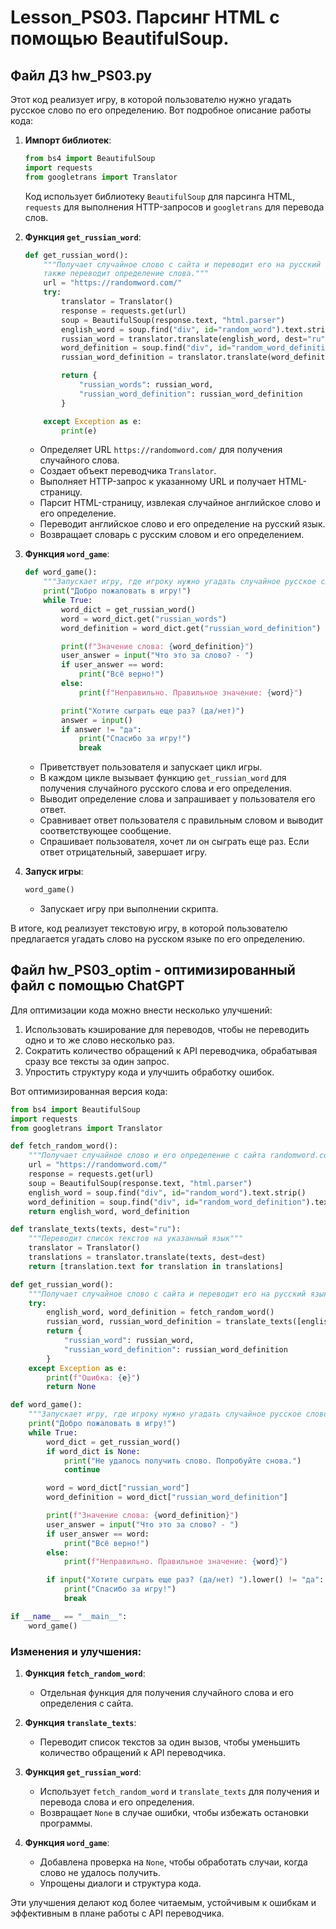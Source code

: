 # Lesson_PS03. Парсинг HTML с помощью BeautifulSoup.

## Файл ДЗ hw_PS03.py

Этот код реализует игру, в которой пользователю нужно угадать русское слово по его определению. Вот подробное описание работы кода:

1. **Импорт библиотек**:
   ```python
   from bs4 import BeautifulSoup
   import requests
   from googletrans import Translator
   ```
   Код использует библиотеку `BeautifulSoup` для парсинга HTML, `requests` для выполнения HTTP-запросов и `googletrans` для перевода слов.

2. **Функция `get_russian_word`**:
   ```python
   def get_russian_word():
       """Получает случайное слово с сайта и переводит его на русский язык,
       также переводит определение слова."""
       url = "https://randomword.com/"
       try:
           translator = Translator()
           response = requests.get(url)
           soup = BeautifulSoup(response.text, "html.parser")
           english_word = soup.find("div", id="random_word").text.strip()
           russian_word = translator.translate(english_word, dest="ru").text
           word_definition = soup.find("div", id="random_word_definition").text.strip()
           russian_word_definition = translator.translate(word_definition, dest="ru").text

           return {
               "russian_words": russian_word,
               "russian_word_definition": russian_word_definition
           }

       except Exception as e:
           print(e)
   ```
   - Определяет URL `https://randomword.com/` для получения случайного слова.
   - Создает объект переводчика `Translator`.
   - Выполняет HTTP-запрос к указанному URL и получает HTML-страницу.
   - Парсит HTML-страницу, извлекая случайное английское слово и его определение.
   - Переводит английское слово и его определение на русский язык.
   - Возвращает словарь с русским словом и его определением.

3. **Функция `word_game`**:
   ```python
   def word_game():
       """Запускает игру, где игроку нужно угадать случайное русское слово по его определению."""
       print("Добро пожаловать в игру!")
       while True:
           word_dict = get_russian_word()
           word = word_dict.get("russian_words")
           word_definition = word_dict.get("russian_word_definition")

           print(f"Значение слова: {word_definition}")
           user_answer = input("Что это за слово? - ")
           if user_answer == word:
               print("Всё верно!")
           else:
               print(f"Неправильно. Правильное значение: {word}")

           print("Хотите сыграть еще раз? (да/нет)")
           answer = input()
           if answer != "да":
               print("Спасибо за игру!")
               break
   ```
   - Приветствует пользователя и запускает цикл игры.
   - В каждом цикле вызывает функцию `get_russian_word` для получения случайного русского слова и его определения.
   - Выводит определение слова и запрашивает у пользователя его ответ.
   - Сравнивает ответ пользователя с правильным словом и выводит соответствующее сообщение.
   - Спрашивает пользователя, хочет ли он сыграть еще раз. Если ответ отрицательный, завершает игру.

4. **Запуск игры**:
   ```python
   word_game()
   ```
   - Запускает игру при выполнении скрипта.

В итоге, код реализует текстовую игру, в которой пользователю предлагается угадать слово на русском языке по его определению.

## Файл hw_PS03_optim - оптимизированный файл с помощью ChatGPT

Для оптимизации кода можно внести несколько улучшений:

1. Использовать кэширование для переводов, чтобы не переводить одно и то же слово несколько раз.
2. Сократить количество обращений к API переводчика, обрабатывая сразу все тексты за один запрос.
3. Упростить структуру кода и улучшить обработку ошибок.

Вот оптимизированная версия кода:

```python
from bs4 import BeautifulSoup
import requests
from googletrans import Translator

def fetch_random_word():
    """Получает случайное слово и его определение с сайта randomword.com"""
    url = "https://randomword.com/"
    response = requests.get(url)
    soup = BeautifulSoup(response.text, "html.parser")
    english_word = soup.find("div", id="random_word").text.strip()
    word_definition = soup.find("div", id="random_word_definition").text.strip()
    return english_word, word_definition

def translate_texts(texts, dest="ru"):
    """Переводит список текстов на указанный язык"""
    translator = Translator()
    translations = translator.translate(texts, dest=dest)
    return [translation.text for translation in translations]

def get_russian_word():
    """Получает случайное слово с сайта и переводит его на русский язык, также переводит определение слова."""
    try:
        english_word, word_definition = fetch_random_word()
        russian_word, russian_word_definition = translate_texts([english_word, word_definition])
        return {
            "russian_word": russian_word,
            "russian_word_definition": russian_word_definition
        }
    except Exception as e:
        print(f"Ошибка: {e}")
        return None

def word_game():
    """Запускает игру, где игроку нужно угадать случайное русское слово по его определению."""
    print("Добро пожаловать в игру!")
    while True:
        word_dict = get_russian_word()
        if word_dict is None:
            print("Не удалось получить слово. Попробуйте снова.")
            continue

        word = word_dict["russian_word"]
        word_definition = word_dict["russian_word_definition"]

        print(f"Значение слова: {word_definition}")
        user_answer = input("Что это за слово? - ")
        if user_answer == word:
            print("Всё верно!")
        else:
            print(f"Неправильно. Правильное значение: {word}")

        if input("Хотите сыграть еще раз? (да/нет) ").lower() != "да":
            print("Спасибо за игру!")
            break

if __name__ == "__main__":
    word_game()
```

### Изменения и улучшения:
1. **Функция `fetch_random_word`**:
   - Отдельная функция для получения случайного слова и его определения с сайта.

2. **Функция `translate_texts`**:
   - Переводит список текстов за один вызов, чтобы уменьшить количество обращений к API переводчика.

3. **Функция `get_russian_word`**:
   - Использует `fetch_random_word` и `translate_texts` для получения и перевода слова и его определения.
   - Возвращает `None` в случае ошибки, чтобы избежать остановки программы.

4. **Функция `word_game`**:
   - Добавлена проверка на `None`, чтобы обработать случаи, когда слово не удалось получить.
   - Упрощены диалоги и структура кода.

Эти улучшения делают код более читаемым, устойчивым к ошибкам и эффективным в плане работы с API переводчика.
